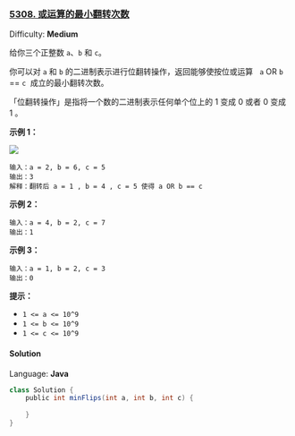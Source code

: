 ### [5308\. 或运算的最小翻转次数](https://leetcode-cn.com/contest/weekly-contest-171/problems/minimum-flips-to-make-a-or-b-equal-to-c/)

Difficulty: **Medium**

给你三个正整数 `a`、`b` 和 `c`。

你可以对 `a` 和 `b` 的二进制表示进行位翻转操作，返回能够使按位或运算   `a` OR `b` == `c`  成立的最小翻转次数。

「位翻转操作」是指将一个数的二进制表示任何单个位上的 1 变成 0 或者 0 变成 1 。

**示例 1：**

![](https://assets.leetcode-cn.com/aliyun-lc-upload/uploads/2020/01/11/sample_3_1676.png)

```
输入：a = 2, b = 6, c = 5
输出：3
解释：翻转后 a = 1 , b = 4 , c = 5 使得 a OR b == c
```

**示例 2：**

```
输入：a = 4, b = 2, c = 7
输出：1
```

**示例 3：**

```
输入：a = 1, b = 2, c = 3
输出：0
```

**提示：**

*   `1 <= a <= 10^9`
*   `1 <= b <= 10^9`
*   `1 <= c <= 10^9`

#### Solution

Language: **Java**

```java
class Solution {
    public int minFlips(int a, int b, int c) {
        
    }
}
```